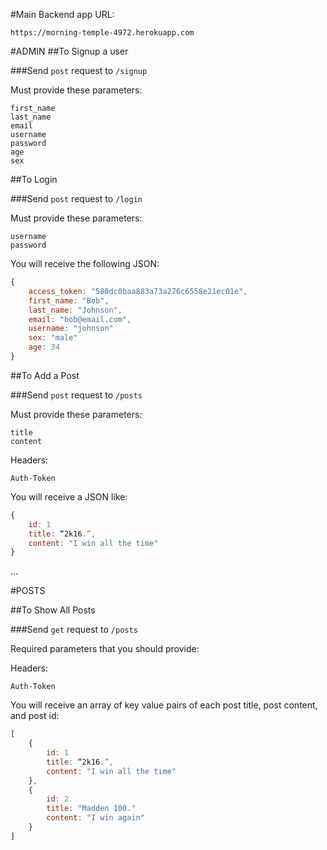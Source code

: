 #Main Backend app URL:

`https://morning-temple-4972.herokuapp.com`

#ADMIN
##To Signup a user

###Send `post` request to `/signup`

Must provide these parameters:

```
first_name
last_name
email
username
password
age
sex
```

##To Login

###Send `post` request to `/login`

Must provide these parameters:

```
username
password
```

You will receive the following JSON:

```javascript
{ 
	access_token: "580dc0baa883a73a276c6558e21ec01e",
	first_name: "Bob",
	last_name: "Johnson",
	email: "bob@email.com",
	username: "johnson"
	sex: "male"
	age: 34
}
```

##To Add a Post

###Send `post` request to `/posts`

Must provide these parameters:

```
title
content
```

Headers:

```
Auth-Token
```

You will receive a JSON like:

```javascript
{ 
	id: 1
	title: “2k16.”, 
	content: "I win all the time"
}
```

...

#POSTS

##To Show All Posts 

###Send `get` request to `/posts`

Required parameters that you should provide:

Headers:

```
Auth-Token
```

You will receive an array of key value pairs of each post title, post content, and post id:

```javascript
[
	{ 
		id: 1
		title: “2k16.”, 
		content: "I win all the time"
	},
	{
		id: 2
		title: "Madden 100."
		content: "I win again"
	}
]
```